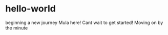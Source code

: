 # hello-world
beginning a new journey
Mula here! Cant wait to get started!
Moving on by the minute 


